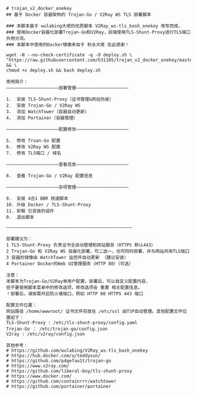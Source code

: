     # trojan_v2_docker_onekey
    ## 基于 Docker 容器架构的 Trojan-Go / V2Ray WS TLS 部署脚本

    ### 本脚本基于 wulabing大佬的优质脚本 V2Ray_ws-tls_bash_onekey 改写而成，
    ### 使用Docker容器化部署Trojan-Go和V2Ray，前端使用TLS-Shunt-Proxy进行TLS端口共用分流。
    ### 本脚本中使用的Docker镜像来自于 秋水大佬 在此感谢！

```
wget -N --no-check-certificate -q -O deploy.sh \
"https://raw.githubusercontent.com/h31105/trojan_v2_docker_onekey/master/deploy.sh" && \
chmod +x deploy.sh && bash deploy.sh
```

    使用简介：
    ————————————————————部署管理————————————————————
    
    1.  安装 TLS-Shunt-Proxy（证书管理&网站伪装）
    2.  安装 Trojan-Go / V2Ray WS 
    3.  添加 WatchTower（容器自动更新）
    4.  添加 Portainer（容器管理）
    
    ————————————————————配置修改————————————————————
    
    5.  修改 Troan-Go 配置
    6.  修改 V2Ray WS 配置
    7.  修改 TLS端口 / 域名
    
    ————————————————————查看信息————————————————————
    
    8.  查看 Trojan-Go / V2Ray 配置信息
    
    ————————————————————杂项管理————————————————————
    
    9.  安装 4合1 BBR 锐速脚本
    10. 升级 Docker / TLS-Shunt-Proxy
    11. 卸载 已安装的组件
    0.  退出脚本
    
    ————————————————————————————————————————————————
    
    部署建议为：
    1 TLS-Shunt-Proxy 负责证书全自动管理和网站服务（HTTPS 默认443）
    2 Trojan-Go 和 V2Ray WS 容器化部署，可二选一，也可同时部署，并与网站共用TLS端口
    3 容器的镜像由 WatchTower 监控并自动更新 （建议安装）
    4 Portainer Docker的Web UI管理服务（HTTP 80）（可选）

    注意：
    本脚本为Trojan-Go/V2Ray单用户配置，部署后，可以自定义配置内容，
    但不要使用脚本菜单中的修改选项，修改选项会 重置 相关配置信息。
    ！部署后，请按需开启防火墙端口，例如 HTTP 80 HTTPS 443 端口

    配置文件位置：
    网站路径 /home/wwwroot/ 证书文件存放在 /etc/ssl 由TSP自动管理。其他配置文件位置如下：
    TLS-Shunt-Proxy : /etc/tls-shunt-proxy/config.yaml
    Trojan-Go ： /etc/trojan-go/config.json
    V2ray : /etc/v2ray/config.json

    其他参考：
    # https://github.com/wulabing/V2Ray_ws-tls_bash_onekey
    # https://hub.docker.com/u/teddysun/
    # https://github.com/p4gefau1t/trojan-go
    # https://www.v2ray.com/
    # https://github.com/liberal-boy/tls-shunt-proxy
    # https://www.docker.com/
    # https://github.com/containrrr/watchtower
    # https://github.com/portainer/portainer
